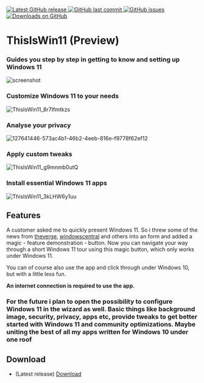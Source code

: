 <a href="https://github.com/builtbybel/ReadySunValley/releases/latest" target="_blank">
<img alt="Latest GitHub release" src="https://img.shields.io/github/release/builtbybel/thisiswin11.svg?style=flat-square" />

 <a href="https://github.com/builtbybel/ReadySunValley/commits/master">
<img src="https://img.shields.io/github/last-commit/builtbybel/thisiswin11.svg?style=flat-square&logo=github&logoColor=white"
alt="GitHub last commit">
<a href="https://github.com/builtbybel/ReadySunValley/issues">
<img src="https://img.shields.io/github/issues-raw/builtbybel/thisiswin11.svg?style=flat-square&logo=github&logoColor=white"
alt="GitHub issues">
  

<a href="https://github.com/builtbybel/ReadySunValley/releases" target="_blank">
<img alt="Downloads on GitHub" src="https://img.shields.io/github/downloads/builtbybel/thisiswin11/total.svg?style=flat-square" />
</a>

# ThisIsWin11 (Preview)

### Guides you step by step in getting to know and setting up Windows 11


![screenshot](https://github.com/builtbybel/ThisIsWin11/blob/main/assets/tiw11.png)
 
### Customize Windows 11 to your needs 
![ThisIsWin11_8r7Ifmtkzs](https://user-images.githubusercontent.com/57478606/127226302-d72f41dc-b47b-4a8f-967e-22db7e521aab.png)

 ### Analyse your privacy
 ![127641446-573ac4b1-46b2-4eeb-816e-f9778f62ef12](https://user-images.githubusercontent.com/57478606/127666706-aa696572-f122-49ab-b7f2-39e2da9229dd.png)
 
 ### Apply custom tweaks
![ThisIsWin11_g9mnmb0utQ](https://user-images.githubusercontent.com/57478606/127226421-b8eb3409-cddf-47ce-a405-1baf5fffed51.png)
 
 ### Install essential Windows 11 apps
![ThisIsWin11_3kLHW6y1uu](https://user-images.githubusercontent.com/57478606/127375236-fb79b25f-4e55-4f21-9607-b885dd430408.png)

  
## Features
A customer asked me to quickly present Windows 11. So i threw some of the news from [theverge](https://www.theverge.com), [windowscentral](https://www.windowscentral.com) and others into an form and added a magic - feature demonstration - button. Now you can navigate your way through a short Windows 11 tour using this magic button, which only works under Windows 11. 
 
You can of course also use the app and click through under Windows 10, but with a little less fun. 
  
**An internet connection is required to use the app.**
  
### For the future i plan to open the possibility to configure Windows 11 in the wizard as well. Basic things like background image, security, privacy, apps etc, provide tweaks to get better started with Windows 11 and community optimizations. Maybe uniting the best of all my apps written for Windows 10 under one roof
  
 ## Download
- (Latest release) [Download](https://github.com/builtbybel/ThisIsWin11/releases)
